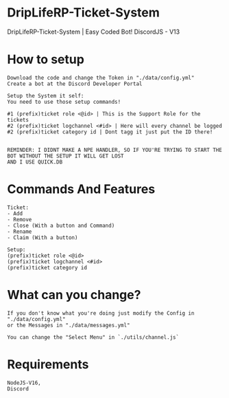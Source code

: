 # DripLifeRP-Ticket-System
DripLifeRP-Ticket-System | Easy Coded Bot!
DiscordJS - V13


# How to setup
```
Download the code and change the Token in "./data/config.yml"
Create a bot at the Discord Developer Portal

Setup the System it self:
You need to use those setup commands!

#1 (prefix)ticket role <@id> | This is the Support Role for the tickets
#2 (prefix)ticket logchannel <#id> | Here will every channel be logged
#2 (prefix)ticket category id | Dont tagg it just put the ID there!


REMINDER: I DIDNT MAKE A NPE HANDLER, SO IF YOU'RE TRYING TO START THE BOT WITHOUT THE SETUP IT WILL GET LOST
AND I USE QUICK.DB
```


# Commands And Features
```
Ticket: 
- Add
- Remove
- Close (With a button and Command)
- Rename
- Claim (With a button)

Setup:
(prefix)ticket role <@id>
(prefix)ticket logchannel <#id>
(prefix)ticket category id

```
# What can you change?
```
If you don't know what you're doing just modify the Config in "./data/config.yml"
or the Messages in "./data/messages.yml"

You can change the "Select Menu" in `./utils/channel.js`
```
# Requirements
```
NodeJS-V16,
Discord
```
